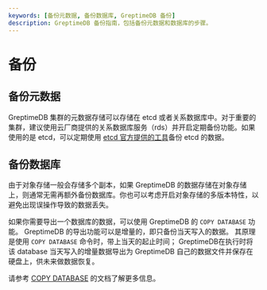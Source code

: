 ```yaml
---
keywords: [备份元数据, 备份数据库, GreptimeDB 备份]
description: GreptimeDB 备份指南，包括备份元数据和数据库的步骤。
---
```


# 备份

## 备份元数据

GreptimeDB 集群的元数据存储可以存储在 etcd 或者关系数据库中。对于重要的集群，建议使用云厂商提供的关系数据库服务（rds）并开启定期备份功能。如果使用的是 etcd，可以定期使用 [etcd 官方提供的工具](https://etcd.io/docs/v3.5/op-guide/recovery/)备份 etcd 的数据。

## 备份数据库

由于对象存储一般会存储多个副本，如果 GreptimeDB 的数据存储在对象存储上，则通常无需再额外备份数据库。你也可以考虑开启对象存储的多版本特性，以避免出现误操作导致的数据丢失。

如果你需要导出一个数据库的数据，可以使用 GreptimeDB 的 `COPY DATABASE` 功能。
GreptimeDB 的导出功能可以是增量的，即只备份当天写入的数据。
其原理是使用 `COPY DATABASE` 命令时，带上当天的起止时间；
GreptimeDB在执行时将该 database 当天写入的增量数据导出为 GreptimeDB 自己的数据文件并保存在硬盘上，供未来做数据恢复。

请参考 [COPY DATABASE](/reference/sql/copy.md#copy-database) 的文档了解更多信息。

